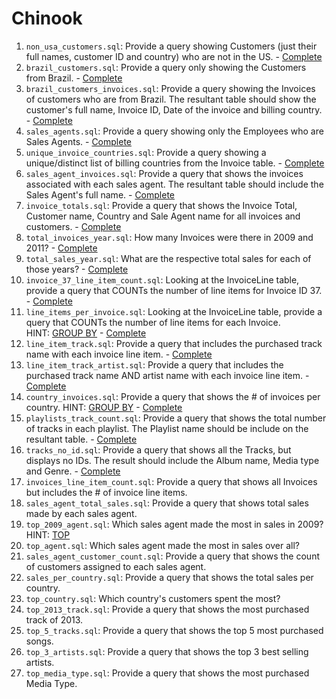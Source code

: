 # Chinook

1. `non_usa_customers.sql`: Provide a query showing Customers (just their full names, customer ID and country) who are not in the US. - [Complete](https://github.com/broach44/chinook/blob/master/non_usa_customers.sql)
2. `brazil_customers.sql`: Provide a query only showing the Customers from Brazil. - [Complete](https://github.com/broach44/chinook/blob/master/brazil_customers.sql)
3. `brazil_customers_invoices.sql`: Provide a query showing the Invoices of customers who are from Brazil. The resultant table should show the customer's full name, Invoice ID, Date of the invoice and billing country. - [Complete](https://github.com/broach44/chinook/blob/master/brazil_customers_invoices.sql)
4. `sales_agents.sql`: Provide a query showing only the Employees who are Sales Agents. - [Complete](https://github.com/broach44/chinook/blob/master/sales_agents.sql)
5. `unique_invoice_countries.sql`: Provide a query showing a unique/distinct list of billing countries from the Invoice table. - [Complete](https://github.com/broach44/chinook/blob/master/unique_invoice_countries.sql)
6. `sales_agent_invoices.sql`: Provide a query that shows the invoices associated with each sales agent. The resultant table should include the Sales Agent's full name. - [Complete](https://github.com/broach44/chinook/blob/master/sales_agent_invoices.sql)
7. `invoice_totals.sql`: Provide a query that shows the Invoice Total, Customer name, Country and Sale Agent name for all invoices and customers. - [Complete](https://github.com/broach44/chinook/blob/master/invoice_totals.sql)
8. `total_invoices_year.sql`: How many Invoices were there in 2009 and 2011? - [Complete](https://github.com/broach44/chinook/blob/master/total_invoices_year.sql)
9. `total_sales_year.sql`: What are the respective total sales for each of those years? - [Complete](https://github.com/broach44/chinook/blob/master/total_sales_year.sql)
10. `invoice_37_line_item_count.sql`: Looking at the InvoiceLine table, provide a query that COUNTs the number of line items for Invoice ID 37. - [Complete](https://github.com/broach44/chinook/blob/master/invoice_37_line_item_count.sql)
11. `line_items_per_invoice.sql`: Looking at the InvoiceLine table, provide a query that COUNTs the number of line items for each Invoice. HINT: [GROUP BY](https://docs.microsoft.com/en-us/sql/t-sql/queries/select-group-by-transact-sql) - [Complete](https://github.com/broach44/chinook/blob/master/line_items_per_invoice.sql)
12. `line_item_track.sql`: Provide a query that includes the purchased track name with each invoice line item. - [Complete](https://github.com/broach44/chinook/blob/master/line_item_track.sql)
13. `line_item_track_artist.sql`: Provide a query that includes the purchased track name AND artist name with each invoice line item. - [Complete](https://github.com/broach44/chinook/blob/master/line_item_track_artist.sql)
14. `country_invoices.sql`: Provide a query that shows the # of invoices per country. HINT: [GROUP BY](https://docs.microsoft.com/en-us/sql/t-sql/queries/select-group-by-transact-sql) - [Complete](https://github.com/broach44/chinook/blob/master/country_invoices.sql)
15. `playlists_track_count.sql`: Provide a query that shows the total number of tracks in each playlist. The Playlist name should be include on the resultant table. - [Complete](https://github.com/broach44/chinook/blob/master/playlists_track_count.sql)
16. `tracks_no_id.sql`: Provide a query that shows all the Tracks, but displays no IDs. The result should include the Album name, Media type and Genre. - [Complete](https://github.com/broach44/chinook/blob/master/tracks_no_id.sql)
17. `invoices_line_item_count.sql`: Provide a query that shows all Invoices but includes the # of invoice line items.
18. `sales_agent_total_sales.sql`: Provide a query that shows total sales made by each sales agent.
19. `top_2009_agent.sql`: Which sales agent made the most in sales in 2009? HINT: [TOP](https://docs.microsoft.com/en-us/sql/t-sql/queries/top-transact-sql)
20. `top_agent.sql`: Which sales agent made the most in sales over all?
21. `sales_agent_customer_count.sql`: Provide a query that shows the count of customers assigned to each sales agent.
22. `sales_per_country.sql`: Provide a query that shows the total sales per country.
23. `top_country.sql`: Which country's customers spent the most?
24. `top_2013_track.sql`: Provide a query that shows the most purchased track of 2013.
25. `top_5_tracks.sql`: Provide a query that shows the top 5 most purchased songs.
26. `top_3_artists.sql`: Provide a query that shows the top 3 best selling artists.
27. `top_media_type.sql`: Provide a query that shows the most purchased Media Type.